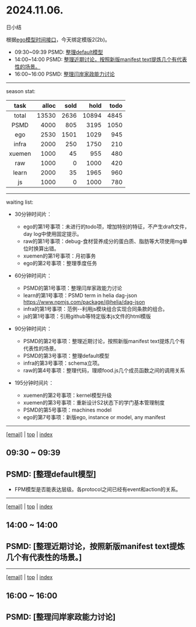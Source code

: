 # 2024.11.06.
日小结

<a id="top"></a>
根据[ego模型时间接口](https://gitee.com/hyg/blog/blob/master/timeflow.md)，今天绑定模版2(2b)。

<a id="index"></a>
- 09:30~09:39	PSMD: [整理default模型](#20241106093000)
- 14:00~14:00	PSMD: [整理近期讨论，按照新版manifest text提炼几个有代表性的场景。](#20241106140000)
- 16:00~16:00	PSMD: [整理闫岸家政能力讨论](#20241106160000)

---
season stat:

| task | alloc | sold | hold | todo |
| :---: | ---: | ---: | ---: | ---: |
| total | 13530 | 2636 | 10894 | 4845 |
| PSMD | 4000 | 805 | 3195 | 1050 |
| ego | 2530 | 1501 | 1029 | 945 |
| infra | 2000 | 250 | 1750 | 210 |
| xuemen | 1000 | 45 | 955 | 480 |
| raw | 1000 | 0 | 1000 | 420 |
| learn | 2000 | 35 | 1965 | 960 |
| js | 1000 | 0 | 1000 | 780 |

---
waiting list:


- 30分钟时间片：
  - ego的第1号事项：未进行的todo项，增加特别的特征，不产生draft文件，day log中使用固定提示。
  - raw的第1号事项：debug-食材营养成分的蛋白质、脂肪等大项使用mg单位时换算出错。
  - xuemen的第1号事项：月初事务
  - ego的第2号事项：整理季度任务

- 60分钟时间片：
  - PSMD的第1号事项：整理闫岸家政能力讨论
  - learn的第1号事项：PSMD term in helia dag-json https://www.npmjs.com/package/@helia/dag-json
  - infra的第1号事项：范例--利用js模块组合实现合同条款的组合。
  - js的第1号事项：引用github等特定版本js文件的html模版

- 90分钟时间片：
  - PSMD的第2号事项：整理近期讨论，按照新版manifest text提炼几个有代表性的场景。
  - PSMD的第3号事项：整理default模型
  - infra的第3号事项：schema立项。
  - raw的第4号事项：整理代码，理顺food.js几个成员函数之间的调用关系

- 195分钟时间片：
  - xuemen的第2号事项：kernel模型升级
  - xuemen的第3号事项：重新设计S2状态下的学门基本管理制度
  - PSMD的第5号事项：machines model
  - ego的第7号事项：新版ego, instance or model, any manifest

---
<a href="mailto:huangyg@mars22.com?subject=关于2024.11.06.[整理default模型]任务&body=日期: 2024.11.06.%0D%0A序号: 5%0D%0A手稿:../../draft/2024/11/20241106.01.md%0D%0A---请勿修改邮件主题及以上内容 从下一行开始写您的想法---%0D%0A">[email]</a> | [top](#top) | [index](#index)
<a id="20241106093000"></a>
## 09:30 ~ 09:39
## PSMD: [整理default模型]

- FPM模型是否能表达层级。各protocol之间已经有event和action的关系。
---
<a href="mailto:huangyg@mars22.com?subject=关于2024.11.06.[整理近期讨论，按照新版manifest text提炼几个有代表性的场景。]任务&body=日期: 2024.11.06.%0D%0A序号: 7%0D%0A手稿:../../draft/2024/11/20241106.02.md%0D%0A---请勿修改邮件主题及以上内容 从下一行开始写您的想法---%0D%0A">[email]</a> | [top](#top) | [index](#index)
<a id="20241106140000"></a>
## 14:00 ~ 14:00
## PSMD: [整理近期讨论，按照新版manifest text提炼几个有代表性的场景。]


---
<a href="mailto:huangyg@mars22.com?subject=关于2024.11.06.[整理闫岸家政能力讨论]任务&body=日期: 2024.11.06.%0D%0A序号: 9%0D%0A手稿:../../draft/2024/11/20241106.03.md%0D%0A---请勿修改邮件主题及以上内容 从下一行开始写您的想法---%0D%0A">[email]</a> | [top](#top) | [index](#index)
<a id="20241106160000"></a>
## 16:00 ~ 16:00
## PSMD: [整理闫岸家政能力讨论]

